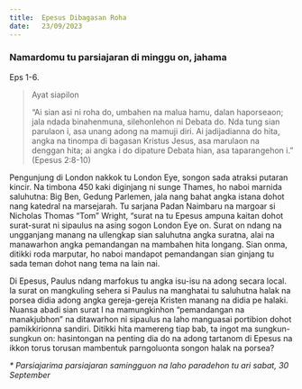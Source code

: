 ```yaml
---
title:  Epesus Dibagasan Roha
date:   23/09/2023
---
```


### Namardomu tu parsiajaran di minggu on, jahama
Eps 1-6.

> <p>Ayat siapilon</p>
> “Ai sian asi ni roha do, umbahen na malua hamu, dalan haporseaon; jala ndada binahenmuna, silehonlehon ni Debata do. Nda tung sian parulaon i, asa unang adong na mamuji diri. Ai jadijadianna do hita, angka na tinompa di bagasan Kristus Jesus, asa marulaon na denggan hita; ai angka i do dipature Debata hian, asa taparangehon i.” (Epesus 2:8-10)

Pengunjung di London nakkok tu London Eye, songon sada  atraksi putaran kincir. Na timbona 450 kaki diginjang ni sunge Thames, ho naboi marnida saluhutna: Big Ben, Gedung Parlemen, jala nang bahat angka istana dohot nang katedral na marsejarah. Tu sarjana Padan Naimbaru na margoar si Nicholas Thomas “Tom” Wright, “surat na tu Epesus ampuna kaitan dohot surat-surat ni sipaulus na asing sogon London Eye on. Surat on ndang na ungganjang manang na ullengkap sian saluhutna angka suratna, alai na manawarhon angka pemandangan na mambahen hita longang. Sian onma, ditikki roda marputar, ho naboi mandapot pemandangan sian ginjang tu sada teman dohot nang tema na lain nai.

Di Epesus, Paulus ndang marfokus tu angka isu-isu na adong secara local. Ia surat on mangkuling sehera si Paulus na manghatai tu saluhutna halak na porsea didia adong angka gereja-gereja Kristen manang na didia pe halaki. Nuansa abadi sian surat I na mamungkinhon “pemandangan na manakjubhon” na ditawarhon ni sipaulus na laho manguasai portibion dohot pamikkirionna sandiri. Ditikki hita mamereng tiap bab, ta ingot ma sungkun-sungkun on: hasintongan na penting dia do na adong tartanom di Epesus na ikkon torus torusan mambentuk parngoluonta songon halak na porsea?

_* Parsiajarima parsiajaran samingguon na laho paradehon tu ari sabat, 30 September_